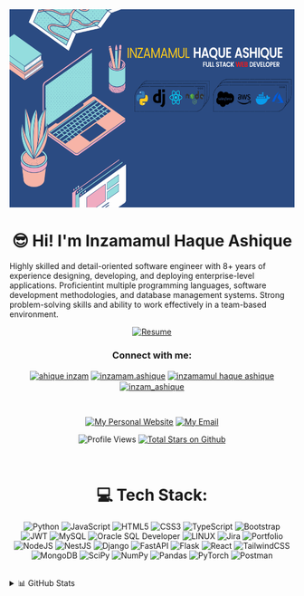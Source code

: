 <img src="assets/Header.PNG" height="350" width="100%" alt="Header Image not loading">

<h1 align="center">😎 Hi! I'm Inzamamul Haque Ashique</h1>

Highly skilled and detail-oriented software engineer with 8+ years of experience designing, developing, and deploying enterprise-level
applications. Proficientint multiple programming languages, software development methodologies, and database management systems.
Strong problem-solving skills and ability to work effectively in a team-based environment.
<div align="center">

[![Resume](https://img.shields.io/badge/%F0%9F%91%89%20RESUME-F35616?style=flat-square)](https://drive.google.com/file/d/1_FT9TK8cHgZwIfVsl2WOjTqIiN-fB277/view?usp=sharing)

</div>

<h3 align="center">Connect with me:</h3>
<p align="center">
<a href="https://linkedin.com/in/ahique inzam" target="blank"><img align="center" src="https://raw.githubusercontent.com/rahuldkjain/github-profile-readme-generator/master/src/images/icons/Social/linked-in-alt.svg" alt="ahique inzam" height="30" width="40" /></a>
<a href="https://fb.com/inzamam.ashique" target="blank"><img align="center" src="https://raw.githubusercontent.com/rahuldkjain/github-profile-readme-generator/master/src/images/icons/Social/facebook.svg" alt="inzamam.ashique" height="30" width="40" /></a>
<a href="https://www.youtube.com/channel/UCc08vmdlupKI9yT7dctfxlg" target="blank"><img align="center" src="https://raw.githubusercontent.com/rahuldkjain/github-profile-readme-generator/master/src/images/icons/Social/youtube.svg" alt="inzamamul haque ashique" height="30" width="40" /></a>
<a href="https://www.hackerrank.com/inzam_ashique" target="blank"><img align="center" src="https://raw.githubusercontent.com/rahuldkjain/github-profile-readme-generator/master/src/images/icons/Social/hackerrank.svg" alt="inzam_ashique" height="30" width="40" /></a>
</p>

<br/>

<div align="center">

[![My Personal Website](https://img.shields.io/badge/%F0%9F%8C%90%20INZAMAMUL%20HAUQE%20ASHIQUE-F35616?style=flat-square)](https://inza-ashique.netlify.app/) [![My Email](https://img.shields.io/badge/%E2%9C%89%EF%B8%8F%20ASHIQUE00003%40GMAIL.COM-F35616?style=flat-square
)](mailto:ashique00003@gmail.com)

![Profile Views](https://komarev.com/ghpvc/?username=Expopythonist&color=green&style=for-the-badge) [![Total Stars on Github](https://custom-icon-badges.demolab.com/github/stars/Expopythonist?color=55960c&style=for-the-badge&labelColor=488207&logo=star)](https://github.com/Expopythonist?tab=repositories&sort=stargazers)

</div>

<br/>

  
<div align="center">

# 💻 Tech Stack:

![Python](https://img.shields.io/badge/Python-FFD43B?style=for-the-badge&logo=python&logoColor=blue)
![JavaScript](https://img.shields.io/badge/javascript-%23323330.svg?style=for-the-badge&logo=javascript&logoColor=%23F7DF1E)
![HTML5](https://img.shields.io/badge/html5-%23E34F26.svg?style=for-the-badge&logo=html5&logoColor=white)
![CSS3](https://img.shields.io/badge/css3-%231572B6.svg?style=for-the-badge&logo=css3&logoColor=white)
![TypeScript](https://img.shields.io/badge/typescript-%23007ACC.svg?style=for-the-badge&logo=typescript&logoColor=white)
![Bootstrap](https://img.shields.io/badge/bootstrap-%23563D7C.svg?style=for-the-badge&logo=bootstrap&logoColor=white)
![JWT](https://img.shields.io/badge/JWT-black?style=for-the-badge&logo=JSON%20web%20tokens)
![MySQL](https://img.shields.io/badge/mysql-%2300f.svg?style=for-the-badge&logo=mysql&logoColor=white)
![Oracle SQL Developer](https://img.shields.io/badge/Oracle%20SQL-F80000?style=for-the-badge&logo=Oracle&logoColor=white)
![LINUX](https://img.shields.io/badge/Linux-FCC624?style=for-the-badge&logo=linux&logoColor=black)
![Jira](https://img.shields.io/badge/jira-%230A0FFF.svg?style=for-the-badge&logo=jira&logoColor=white)
![Portfolio](https://img.shields.io/badge/Portfolio-%23000000.svg?style=for-the-badge&logo=firefox&logoColor=#FF7139)
![NodeJS](https://img.shields.io/badge/node.js-6DA55F?style=for-the-badge&logo=node.js&logoColor=white)
![NestJS](https://img.shields.io/badge/nestjs-%23E0234E.svg?style=for-the-badge&logo=nestjs&logoColor=white)
![Django](https://img.shields.io/badge/django-%23092E20.svg?style=for-the-badge&logo=django&logoColor=white)
![FastAPI](https://img.shields.io/badge/FastAPI-005571?style=for-the-badge&logo=fastapi)
![Flask](https://img.shields.io/badge/flask-%23000.svg?style=for-the-badge&logo=flask&logoColor=white)
![React](https://img.shields.io/badge/react-%2320232a.svg?style=for-the-badge&logo=react&logoColor=%2361DAFB)
![TailwindCSS](https://img.shields.io/badge/tailwindcss-%2338B2AC.svg?style=for-the-badge&logo=tailwind-css&logoColor=white)
![MongoDB](https://img.shields.io/badge/MongoDB-%234ea94b.svg?style=for-the-badge&logo=mongodb&logoColor=white)
![SciPy](https://img.shields.io/badge/SciPy-%230C55A5.svg?style=for-the-badge&logo=scipy&logoColor=%white) 
![NumPy](https://img.shields.io/badge/numpy-%23013243.svg?style=for-the-badge&logo=numpy&logoColor=white)
![Pandas](https://img.shields.io/badge/pandas-%23150458.svg?style=for-the-badge&logo=pandas&logoColor=white)
![PyTorch](https://img.shields.io/badge/PyTorch-%23EE4C2C.svg?style=for-the-badge&logo=PyTorch&logoColor=white)
![Postman](https://img.shields.io/badge/Postman-FF6C37?style=for-the-badge&logo=postman&logoColor=white)

</div>

</details>

<br/>

<details>

<summary>📊 GitHub Stats</summary> 

<div align="center">

# 📊 GitHub Stats:

![](https://github-readme-stats.vercel.app/api?username=Expopythonist&theme=dark&hide_border=false&include_all_commits=true&count_private=true)

![](https://github-readme-streak-stats.herokuapp.com/?user=Expopythonist&theme=dark&hide_border=false)

</div>

<br/>

<div align="center">

<br>

### 🔝 Top Contributed Repo

![](https://github-contributor-stats.vercel.app/api?username=Expopythonist&limit=5&theme=dark&combine_all_yearly_contributions=true)

</div>
<br/>

</details>
